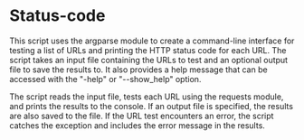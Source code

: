 # Status-code
This script uses the argparse module to create a command-line interface for testing a list of URLs and printing the HTTP status code for each URL. The script takes an input file containing the URLs to test and an optional output file to save the results to. It also provides a help message that can be accessed with the 
"-help" or "--show_help" option.

The script reads the input file, tests each URL using the requests module, and prints the results to the console. If an output file is specified, the results are also saved to the file. If the URL test encounters an error, the script catches the exception and includes the error message in the results.
